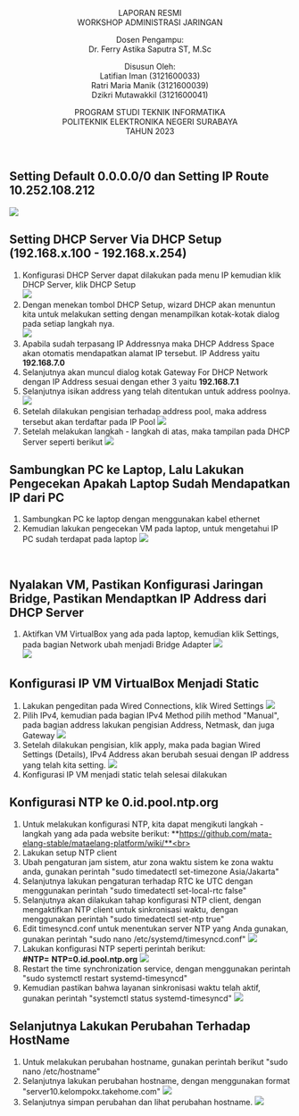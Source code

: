 <p align = center>
LAPORAN RESMI <br>
WORKSHOP ADMINISTRASI JARINGAN <br>

<p align=center>
Dosen Pengampu:<br>
Dr. Ferry Astika Saputra ST, M.Sc	

<p align=center>
Disusun Oleh:<br>
Latifian Iman (3121600033) <br>
Ratri Maria Manik (3121600039) <br>
Dzikri Mutawakkil (3121600041) <br>

<p align=center>
PROGRAM STUDI TEKNIK INFORMATIKA<br>
POLITEKNIK ELEKTRONIKA NEGERI SURABAYA<br>
TAHUN 2023
</p>
<br>

## Setting Default 0.0.0.0/0 dan Setting IP Route 10.252.108.212
![](https://github.com/ratrimanik/Workshop_Administrasi_Jaringan/blob/main/Minggu_5/images/routes.png)<br>

## Setting DHCP Server Via DHCP Setup (192.168.x.100 - 192.168.x.254)
1. Konfigurasi DHCP Server dapat dilakukan pada menu IP kemudian klik DHCP Server, klik DHCP Setup<br>
![](https://github.com/ratrimanik/Workshop_Administrasi_Jaringan/blob/main/Minggu_5/images/DHCP_server.jpg)<br>
2. Dengan menekan tombol DHCP Setup, wizard DHCP akan menuntun kita untuk melakukan setting dengan menampilkan kotak-kotak dialog pada setiap langkah nya.<br> 
![](https://github.com/ratrimanik/Workshop_Administrasi_Jaringan/blob/main/Minggu_5/images/DHCP_server2.png)<br>
3. Apabila sudah terpasang IP Addressnya maka DHCP Address Space akan otomatis mendapatkan alamat IP tersebut. IP Address yaitu **192.168.7.0**<br>
4. Selanjutnya akan muncul dialog kotak Gateway For DHCP Network dengan IP Address sesuai dengan ether 3 yaitu **192.168.7.1**<br>
5. Selanjutnya isikan address yang telah ditentukan untuk address poolnya.
![](https://github.com/ratrimanik/Workshop_Administrasi_Jaringan/blob/main/Minggu_5/images/IP_pool.png)<br>
6. Setelah dilakukan pengisian terhadap address pool, maka address tersebut akan terdaftar pada IP Pool
![](https://github.com/ratrimanik/Workshop_Administrasi_Jaringan/blob/main/Minggu_5/images/IP_pool2.png)<br>
7. Setelah melakukan langkah - langkah di atas, maka tampilan pada DHCP Server seperti berikut
![](https://github.com/ratrimanik/Workshop_Administrasi_Jaringan/blob/main/Minggu_5/images/IP_pool3.png)<br>

## Sambungkan PC ke Laptop, Lalu Lakukan Pengecekan Apakah Laptop Sudah Mendapatkan IP dari PC
1. Sambungkan PC ke laptop dengan menggunakan kabel ethernet<br>
2. Kemudian lakukan pengecekan VM pada laptop, untuk mengetahui IP PC sudah terdapat pada laptop
![](https://github.com/ratrimanik/Workshop_Administrasi_Jaringan/blob/main/Minggu_5/images/IP_addr.png)<br>
<br>

## Nyalakan VM, Pastikan Konfigurasi Jaringan Bridge, Pastikan Mendaptkan IP Address dari DHCP Server
1. Aktifkan VM VirtualBox yang ada pada laptop, kemudian klik Settings, pada bagian Network ubah menjadi Bridge Adapter 
![](https://github.com/ratrimanik/Workshop_Administrasi_Jaringan/blob/main/Minggu_5/images/bridge.png)<br>
![](https://github.com/ratrimanik/Workshop_Administrasi_Jaringan/blob/main/Minggu_5/images/IP_addr.png)<br>

## Konfigurasi IP VM VirtualBox Menjadi Static
1. Lakukan pengeditan pada Wired Connections, klik Wired Settings
![](https://github.com/ratrimanik/Workshop_Administrasi_Jaringan/blob/main/Minggu_5/images/set_ip1.png)<br>
2. Pilih IPv4, kemudian pada bagian IPv4 Method pilih method "Manual", pada bagian address lakukan pengisian Address, Netmask, dan juga Gateway
![](https://github.com/ratrimanik/Workshop_Administrasi_Jaringan/blob/main/Minggu_5/images/set_ip2.png)<br>
3. Setelah dilakukan pengisian, klik apply, maka pada bagian Wired Settings (Details), IPv4 Address akan berubah sesuai dengan IP address yang telah kita setting.
![](https://github.com/ratrimanik/Workshop_Administrasi_Jaringan/blob/main/Minggu_5/images/set_ip3.png)<br>
4. Konfigurasi IP VM menjadi static telah selesai dilakukan<br>

## Konfigurasi NTP ke 0.id.pool.ntp.org
1. Untuk melakukan konfigurasi NTP, kita dapat mengikuti langkah - langkah yang ada pada website berikut:
**https://github.com/mata-elang-stable/mataelang-platform/wiki/**<br>
2. Lakukan setup NTP client<br>
3. Ubah pengaturan jam sistem, atur zona waktu sistem ke zona waktu anda, gunakan perintah "sudo timedatectl set-timezone Asia/Jakarta"<br>
4. Selanjutnya lakukan pengaturan terhadap RTC ke UTC dengan menggunakan perintah "sudo timedatectl set-local-rtc false"<br>
5. Selanjutnya akan dilakukan tahap konfigurasi NTP client, dengan mengaktifkan NTP client untuk sinkronisasi waktu, dengan menggunakan perintah "sudo timedatectl set-ntp true"<br>
6. Edit timesyncd.conf untuk menentukan server NTP yang Anda gunakan, gunakan perintah "sudo nano /etc/systemd/timesyncd.conf"
![](https://github.com/ratrimanik/Workshop_Administrasi_Jaringan/blob/main/Minggu_5/images/pool.png)<br>
7. Lakukan konfigurasi NTP seperti perintah berikut:<br>
**#NTP=**
**NTP=0.id.pool.ntp.org**
![](https://github.com/ratrimanik/Workshop_Administrasi_Jaringan/blob/main/Minggu_5/images/pool_1.png)<br>
8. Restart the time synchronization service, dengan menggunakan perintah "sudo systemctl restart systemd-timesyncd"<br>
9. Kemudian pastikan bahwa layanan sinkronisasi waktu telah aktif, gunakan perintah "systemctl status systemd-timesyncd"
![](https://github.com/ratrimanik/Workshop_Administrasi_Jaringan/blob/main/Minggu_5/images/restart_pool.png)<br>

## Selanjutnya Lakukan Perubahan Terhadap HostName
1. Untuk melakukan perubahan hostname, gunakan perintah berikut "sudo nano /etc/hostname"<br>
2. Selanjutnya lakukan perubahan hostname, dengan menggunakan format "server10.kelompokx.takehome.com"
![](https://github.com/ratrimanik/Workshop_Administrasi_Jaringan/blob/main/Minggu_5/images/thp9.png)<br>
3. Selanjutnya simpan perubahan dan lihat perubahan hostname.
![](https://github.com/ratrimanik/Workshop_Administrasi_Jaringan/blob/main/Minggu_5/images/ubah_hostname.png)<br>





